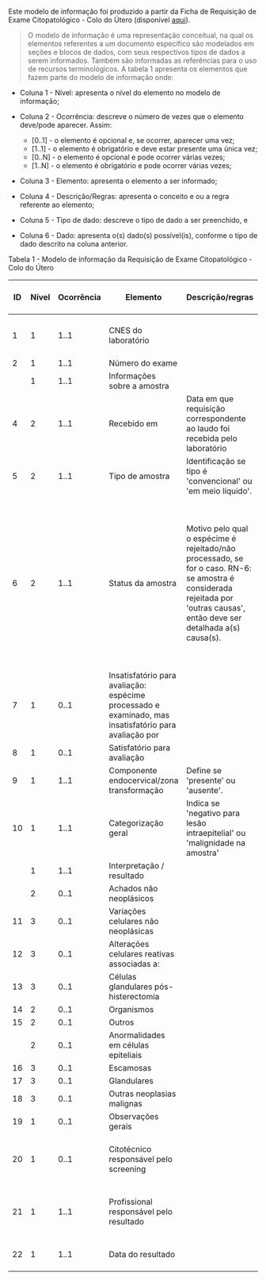 Este modelo de informação foi produzido a partir da Ficha de Requisição de Exame Citopatológico - Colo do Útero (disponível [aqui](./requisicao-exame-citopatologico.pdf)).

> O modelo de informação é uma representação conceitual, na qual os elementos referentes a um documento específico são modelados em seções e blocos de dados, com seus respectivos tipos de dados a serem informados. Também são informadas as referências para o uso de recursos terminológicos. A tabela 1 apresenta os elementos que fazem parte do modelo de informação onde:

- Coluna 1 - Nível: apresenta o nível do elemento no modelo de informação;

- Coluna 2 - Ocorrência: descreve o número de vezes que o elemento deve/pode aparecer. Assim:

  - [0..1] - o elemento é opcional e, se ocorrer, aparecer uma vez;
  - [1..1] - o elemento é obrigatório e deve estar presente uma única vez;
  - [0..N] - o elemento é opcional e pode ocorrer várias vezes;
  - [1..N] - o elemento é obrigatório e pode ocorrer várias vezes;

- Coluna 3 - Elemento: apresenta o elemento a ser informado;

- Coluna 4 - Descrição/Regras: apresenta o conceito e ou a regra referente ao elemento;

- Coluna 5 - Tipo de dado: descreve o tipo de dado a ser preenchido, e

- Coluna 6 - Dado: apresenta o(s) dado(s) possível(is), conforme o tipo de dado descrito na coluna anterior.

Tabela 1 - Modelo de informação da Requisição de Exame Citopatológico - Colo do Útero

| ID | Nível | Ocorrência | Elemento                                                                                              | Descrição/regras                                                                                                                                                             | Tipo de dado |                                                                                                                                                                                                                        |
|----|-------|------------|-------------------------------------------------------------------------------------------------------|------------------------------------------------------------------------------------------------------------------------------------------------------------------------------|--------------|------------------------------------------------------------------------------------------------------------------------------------------------------------------------------------------------------------------------|
| 1  | 1     | 1..1       | CNES do laboratório                                                                                   |                                                                                                                                                                              | Texto        | Estabelecimento responsável pelo serviço de diagnóstico                                                                                                                                                                |
| 2  | 1     | 1..1       | Número do exame                                                                                       |                                                                                                                                                                              | Texto        |                                                                                                                                                                                                                        |
|    | 1     | 1..1       | Informações sobre a amostra                                                                           |                                                                                                                                                                              |              |                                                                                                                                                                                                                        |
| 4  | 2     | 1..1       | Recebido em                                                                                           | Data em que requisição correspondente ao laudo foi recebida pelo laboratório                                                                                                 | aaaa-mm-dd   |                                                                                                                                                                                                                        |
| 5  | 2     | 1..1       | Tipo de amostra                                                                                       | Identificação se tipo é 'convencional' ou 'em meio líquido'.                                                                                                                 | Código       |                                                                                                                                                                                                                        |
| 6  | 2     | 1..1       | Status da amostra                                                                                     | Motivo pelo qual o espécime é rejeitado/não processado, se for o caso. RN-6: se amostra é considerada rejeitada por 'outras causas', então deve ser detalhada a(s) causa(s). | Código       | Valores: (a) ausência ou erro na identificação da lâmina, frasco ou formulário (entered-in-error); (b) lâmina danificada ou ausente (unavailable); (c) outras causas (unsatisfactory); (d) não rejeitada (available).  |
| 7  | 1     | 0..1       | Insatisfatório para avaliação: espécime processado e examinado, mas insatisfatório para avaliação por |                                                                                                                                                                              | Código       |                                                                                                                                                                                                                        |
| 8  | 1     | 0..1       | Satisfatório para avaliação                                                                           |                                                                                                                                                                              | Código       |                                                                                                                                                                                                                        |
| 9  | 1     | 1..1       | Componente endocervical/zona transformação                                                            | Define se 'presente' ou 'ausente'.                                                                                                                                           | Código       |                                                                                                                                                                                                                        |
| 10 | 1     | 1..1       | Categorização geral                                                                                   | Indica se 'negativo para lesão intraepitelial' ou 'malignidade na amostra'                                                                                                   | Código       |                                                                                                                                                                                                                        |
|    | 1     | 1..1       | Interpretação / resultado                                                                             |                                                                                                                                                                              |              |                                                                                                                                                                                                                        |
|    | 2     | 0..1       | Achados não neoplásicos                                                                               |                                                                                                                                                                              |              |                                                                                                                                                                                                                        |
| 11 | 3     | 0..1       | Variações celulares não neoplásicas                                                                   |                                                                                                                                                                              | Código       |                                                                                                                                                                                                                        |
| 12 | 3     | 0..1       | Alterações celulares reativas associadas a:                                                           |                                                                                                                                                                              | Código       |                                                                                                                                                                                                                        |
| 13 | 3     | 0..1       | Células glandulares pós-histerectomia                                                                 |                                                                                                                                                                              | Código       |                                                                                                                                                                                                                        |
| 14 | 2     | 0..1       | Organismos                                                                                            |                                                                                                                                                                              | Código       |                                                                                                                                                                                                                        |
| 15 | 2     | 0..1       | Outros                                                                                                |                                                                                                                                                                              |              |                                                                                                                                                                                                                        |
|    | 2     | 0..1       | Anormalidades em células epiteliais                                                                   |                                                                                                                                                                              |              |                                                                                                                                                                                                                        |
| 16 | 3     | 0..1       | Escamosas                                                                                             |                                                                                                                                                                              |              |                                                                                                                                                                                                                        |
| 17 | 3     | 0..1       | Glandulares                                                                                           |                                                                                                                                                                              |              |                                                                                                                                                                                                                        |
| 18 | 3     | 0..1       | Outras neoplasias malignas                                                                            |                                                                                                                                                                              |              |                                                                                                                                                                                                                        |
| 19 | 1     | 0..1       | Observações gerais                                                                                    |                                                                                                                                                                              |              |                                                                                                                                                                                                                        |
| 20 | 1     | 0..1       | Citotécnico responsável pelo screening                                                                |                                                                                                                                                                              | Texto        | Profissional responsável pela conclusão e interpretação do relatório                                                                                                                                                   |
| 21 | 1     | 1..1       | Profissional responsável pelo resultado                                                               |                                                                                                                                                                              | Texto        | Profissional responsável pela conclusão e interpretação do relatório                                                                                                                                                   |
| 22 | 1     | 1..1       | Data do resultado                                                                                     |                                                                                                                                                                              | aaaa-mm-dd   |                                                                                                                                                                                                                        |
